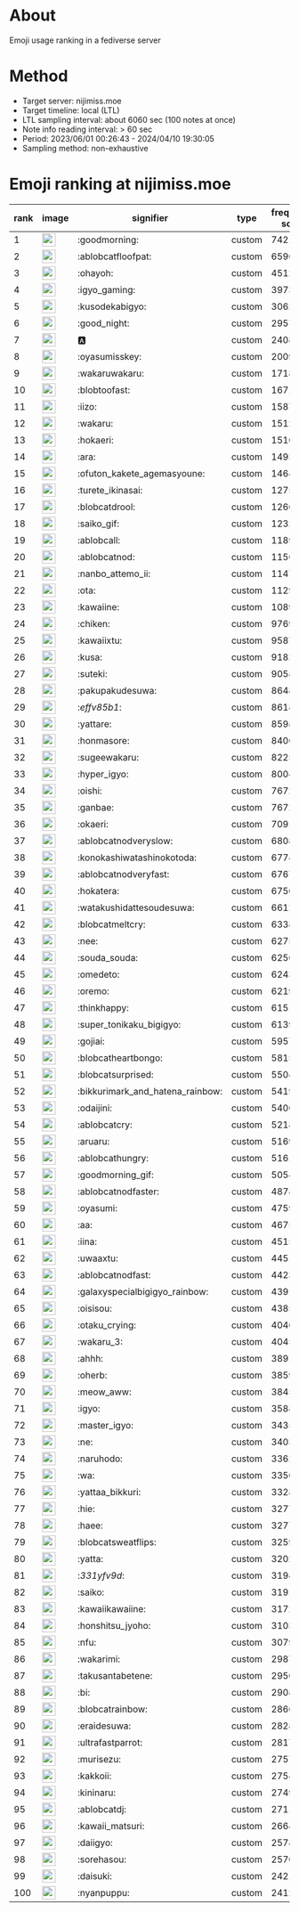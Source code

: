 # About
Emoji usage ranking in a fediverse server

# Method
- Target server: nijimiss.moe
- Target timeline: local (LTL)
- LTL sampling interval: about 6060 sec (100 notes at once)
- Note info reading interval: > 60 sec
- Period: 2023/06/01 00:26:43 - 2024/04/10 19:30:05 
- Sampling method: non-exhaustive

# Emoji ranking at nijimiss.moe

|rank|image|signifier|type|frequency score|
|----|----|----|----|----|
|1|<img height="24" src="https://nijimiss.moe/emoji/goodmorning.webp">|:goodmorning:|custom|74210|
|2|<img height="24" src="https://nijimiss.moe/emoji/ablobcatfloofpat.webp">|:ablobcatfloofpat:|custom|65963|
|3|<img height="24" src="https://nijimiss.moe/emoji/ohayoh.webp">|:ohayoh:|custom|45128|
|4|<img height="24" src="https://nijimiss.moe/emoji/igyo_gaming.webp">|:igyo_gaming:|custom|39737|
|5|<img height="24" src="https://nijimiss.moe/emoji/kusodekabigyo.webp">|:kusodekabigyo:|custom|30620|
|6|<img height="24" src="https://nijimiss.moe/emoji/good_night.webp">|:good_night:|custom|29579|
|7|<img height="24" src="https://nijimiss.moe/emoji/a.webp">|:a:|custom|24083|
|8|<img height="24" src="https://nijimiss.moe/emoji/oyasumisskey.webp">|:oyasumisskey:|custom|20098|
|9|<img height="24" src="https://nijimiss.moe/emoji/wakaruwakaru.webp">|:wakaruwakaru:|custom|17185|
|10|<img height="24" src="https://nijimiss.moe/emoji/blobtoofast.webp">|:blobtoofast:|custom|16712|
|11|<img height="24" src="https://nijimiss.moe/emoji/iizo.webp">|:iizo:|custom|15877|
|12|<img height="24" src="https://nijimiss.moe/emoji/wakaru.webp">|:wakaru:|custom|15124|
|13|<img height="24" src="https://nijimiss.moe/emoji/hokaeri.webp">|:hokaeri:|custom|15104|
|14|<img height="24" src="https://nijimiss.moe/emoji/ara.webp">|:ara:|custom|14938|
|15|<img height="24" src="https://nijimiss.moe/emoji/ofuton_kakete_agemasyoune.webp">|:ofuton_kakete_agemasyoune:|custom|14648|
|16|<img height="24" src="https://nijimiss.moe/emoji/turete_ikinasai.webp">|:turete_ikinasai:|custom|12753|
|17|<img height="24" src="https://nijimiss.moe/emoji/blobcatdrool.webp">|:blobcatdrool:|custom|12666|
|18|<img height="24" src="https://nijimiss.moe/emoji/saiko_gif.webp">|:saiko_gif:|custom|12320|
|19|<img height="24" src="https://nijimiss.moe/emoji/ablobcall.webp">|:ablobcall:|custom|11891|
|20|<img height="24" src="https://nijimiss.moe/emoji/ablobcatnod.webp">|:ablobcatnod:|custom|11567|
|21|<img height="24" src="https://nijimiss.moe/emoji/nanbo_attemo_ii.webp">|:nanbo_attemo_ii:|custom|11471|
|22|<img height="24" src="https://nijimiss.moe/emoji/ota.webp">|:ota:|custom|11292|
|23|<img height="24" src="https://nijimiss.moe/emoji/kawaiine.webp">|:kawaiine:|custom|10894|
|24|<img height="24" src="https://nijimiss.moe/emoji/chiken.webp">|:chiken:|custom|9769|
|25|<img height="24" src="https://nijimiss.moe/emoji/kawaiixtu.webp">|:kawaiixtu:|custom|9587|
|26|<img height="24" src="https://nijimiss.moe/emoji/kusa.webp">|:kusa:|custom|9182|
|27|<img height="24" src="https://nijimiss.moe/emoji/suteki.webp">|:suteki:|custom|9058|
|28|<img height="24" src="https://nijimiss.moe/emoji/pakupakudesuwa.webp">|:pakupakudesuwa:|custom|8648|
|29|<img height="24" src="https://nijimiss.moe/emoji/_effv85b1_.webp">|:_effv85b1_:|custom|8618|
|30|<img height="24" src="https://nijimiss.moe/emoji/yattare.webp">|:yattare:|custom|8598|
|31|<img height="24" src="https://nijimiss.moe/emoji/honmasore.webp">|:honmasore:|custom|8406|
|32|<img height="24" src="https://nijimiss.moe/emoji/sugeewakaru.webp">|:sugeewakaru:|custom|8225|
|33|<img height="24" src="https://nijimiss.moe/emoji/hyper_igyo.webp">|:hyper_igyo:|custom|8004|
|34|<img height="24" src="https://nijimiss.moe/emoji/oishi.webp">|:oishi:|custom|7672|
|35|<img height="24" src="https://nijimiss.moe/emoji/ganbae.webp">|:ganbae:|custom|7672|
|36|<img height="24" src="https://nijimiss.moe/emoji/okaeri.webp">|:okaeri:|custom|7091|
|37|<img height="24" src="https://nijimiss.moe/emoji/ablobcatnodveryslow.webp">|:ablobcatnodveryslow:|custom|6808|
|38|<img height="24" src="https://nijimiss.moe/emoji/konokashiwatashinokotoda.webp">|:konokashiwatashinokotoda:|custom|6774|
|39|<img height="24" src="https://nijimiss.moe/emoji/ablobcatnodveryfast.webp">|:ablobcatnodveryfast:|custom|6767|
|40|<img height="24" src="https://nijimiss.moe/emoji/hokatera.webp">|:hokatera:|custom|6750|
|41|<img height="24" src="https://nijimiss.moe/emoji/watakushidattesoudesuwa.webp">|:watakushidattesoudesuwa:|custom|6612|
|42|<img height="24" src="https://nijimiss.moe/emoji/blobcatmeltcry.webp">|:blobcatmeltcry:|custom|6338|
|43|<img height="24" src="https://nijimiss.moe/emoji/nee.webp">|:nee:|custom|6275|
|44|<img height="24" src="https://nijimiss.moe/emoji/souda_souda.webp">|:souda_souda:|custom|6256|
|45|<img height="24" src="https://nijimiss.moe/emoji/omedeto.webp">|:omedeto:|custom|6243|
|46|<img height="24" src="https://nijimiss.moe/emoji/oremo.webp">|:oremo:|custom|6219|
|47|<img height="24" src="https://nijimiss.moe/emoji/thinkhappy.webp">|:thinkhappy:|custom|6151|
|48|<img height="24" src="https://nijimiss.moe/emoji/super_tonikaku_bigigyo.webp">|:super_tonikaku_bigigyo:|custom|6139|
|49|<img height="24" src="https://nijimiss.moe/emoji/gojiai.webp">|:gojiai:|custom|5957|
|50|<img height="24" src="https://nijimiss.moe/emoji/blobcatheartbongo.webp">|:blobcatheartbongo:|custom|5815|
|51|<img height="24" src="https://nijimiss.moe/emoji/blobcatsurprised.webp">|:blobcatsurprised:|custom|5504|
|52|<img height="24" src="https://nijimiss.moe/emoji/bikkurimark_and_hatena_rainbow.webp">|:bikkurimark_and_hatena_rainbow:|custom|5419|
|53|<img height="24" src="https://nijimiss.moe/emoji/odaijini.webp">|:odaijini:|custom|5406|
|54|<img height="24" src="https://nijimiss.moe/emoji/ablobcatcry.webp">|:ablobcatcry:|custom|5218|
|55|<img height="24" src="https://nijimiss.moe/emoji/aruaru.webp">|:aruaru:|custom|5169|
|56|<img height="24" src="https://nijimiss.moe/emoji/ablobcathungry.webp">|:ablobcathungry:|custom|5161|
|57|<img height="24" src="https://nijimiss.moe/emoji/goodmorning_gif.webp">|:goodmorning_gif:|custom|5054|
|58|<img height="24" src="https://nijimiss.moe/emoji/ablobcatnodfaster.webp">|:ablobcatnodfaster:|custom|4878|
|59|<img height="24" src="https://nijimiss.moe/emoji/oyasumi.webp">|:oyasumi:|custom|4759|
|60|<img height="24" src="https://nijimiss.moe/emoji/aa.webp">|:aa:|custom|4675|
|61|<img height="24" src="https://nijimiss.moe/emoji/iina.webp">|:iina:|custom|4515|
|62|<img height="24" src="https://nijimiss.moe/emoji/uwaaxtu.webp">|:uwaaxtu:|custom|4451|
|63|<img height="24" src="https://nijimiss.moe/emoji/ablobcatnodfast.webp">|:ablobcatnodfast:|custom|4423|
|64|<img height="24" src="https://nijimiss.moe/emoji/galaxyspecialbigigyo_rainbow.webp">|:galaxyspecialbigigyo_rainbow:|custom|4391|
|65|<img height="24" src="https://nijimiss.moe/emoji/oisisou.webp">|:oisisou:|custom|4385|
|66|<img height="24" src="https://nijimiss.moe/emoji/otaku_crying.webp">|:otaku_crying:|custom|4046|
|67|<img height="24" src="https://nijimiss.moe/emoji/wakaru_3.webp">|:wakaru_3:|custom|4045|
|68|<img height="24" src="https://nijimiss.moe/emoji/ahhh.webp">|:ahhh:|custom|3891|
|69|<img height="24" src="https://nijimiss.moe/emoji/oherb.webp">|:oherb:|custom|3859|
|70|<img height="24" src="https://nijimiss.moe/emoji/meow_aww.webp">|:meow_aww:|custom|3845|
|71|<img height="24" src="https://nijimiss.moe/emoji/igyo.webp">|:igyo:|custom|3588|
|72|<img height="24" src="https://nijimiss.moe/emoji/master_igyo.webp">|:master_igyo:|custom|3435|
|73|<img height="24" src="https://nijimiss.moe/emoji/ne.webp">|:ne:|custom|3403|
|74|<img height="24" src="https://nijimiss.moe/emoji/naruhodo.webp">|:naruhodo:|custom|3362|
|75|<img height="24" src="https://nijimiss.moe/emoji/wa.webp">|:wa:|custom|3350|
|76|<img height="24" src="https://nijimiss.moe/emoji/yattaa_bikkuri.webp">|:yattaa_bikkuri:|custom|3328|
|77|<img height="24" src="https://nijimiss.moe/emoji/hie.webp">|:hie:|custom|3277|
|78|<img height="24" src="https://nijimiss.moe/emoji/haee.webp">|:haee:|custom|3277|
|79|<img height="24" src="https://nijimiss.moe/emoji/blobcatsweatflips.webp">|:blobcatsweatflips:|custom|3259|
|80|<img height="24" src="https://nijimiss.moe/emoji/yatta.webp">|:yatta:|custom|3202|
|81|<img height="24" src="https://nijimiss.moe/emoji/_331yfv9d_.webp">|:_331yfv9d_:|custom|3194|
|82|<img height="24" src="https://nijimiss.moe/emoji/saiko.webp">|:saiko:|custom|3191|
|83|<img height="24" src="https://nijimiss.moe/emoji/kawaiikawaiine.webp">|:kawaiikawaiine:|custom|3172|
|84|<img height="24" src="https://nijimiss.moe/emoji/honshitsu_jyoho.webp">|:honshitsu_jyoho:|custom|3103|
|85|<img height="24" src="https://nijimiss.moe/emoji/nfu.webp">|:nfu:|custom|3079|
|86|<img height="24" src="https://nijimiss.moe/emoji/wakarimi.webp">|:wakarimi:|custom|2987|
|87|<img height="24" src="https://nijimiss.moe/emoji/takusantabetene.webp">|:takusantabetene:|custom|2950|
|88|<img height="24" src="https://nijimiss.moe/emoji/bi.webp">|:bi:|custom|2908|
|89|<img height="24" src="https://nijimiss.moe/emoji/blobcatrainbow.webp">|:blobcatrainbow:|custom|2866|
|90|<img height="24" src="https://nijimiss.moe/emoji/eraidesuwa.webp">|:eraidesuwa:|custom|2828|
|91|<img height="24" src="https://nijimiss.moe/emoji/ultrafastparrot.webp">|:ultrafastparrot:|custom|2817|
|92|<img height="24" src="https://nijimiss.moe/emoji/murisezu.webp">|:murisezu:|custom|2757|
|93|<img height="24" src="https://nijimiss.moe/emoji/kakkoii.webp">|:kakkoii:|custom|2754|
|94|<img height="24" src="https://nijimiss.moe/emoji/kininaru.webp">|:kininaru:|custom|2749|
|95|<img height="24" src="https://nijimiss.moe/emoji/ablobcatdj.webp">|:ablobcatdj:|custom|2711|
|96|<img height="24" src="https://nijimiss.moe/emoji/kawaii_matsuri.webp">|:kawaii_matsuri:|custom|2664|
|97|<img height="24" src="https://nijimiss.moe/emoji/daiigyo.webp">|:daiigyo:|custom|2578|
|98|<img height="24" src="https://nijimiss.moe/emoji/sorehasou.webp">|:sorehasou:|custom|2570|
|99|<img height="24" src="https://nijimiss.moe/emoji/daisuki.webp">|:daisuki:|custom|2421|
|100|<img height="24" src="https://nijimiss.moe/emoji/nyanpuppu.webp">|:nyanpuppu:|custom|2412|
